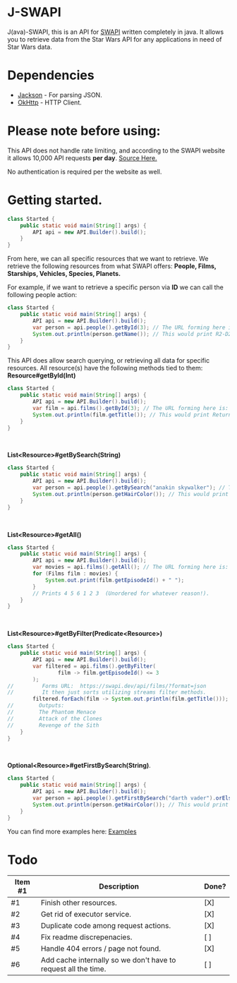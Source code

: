 <h1>J-SWAPI</h1>
<p>J(ava)-SWAPI, this is an API for <a href="https://swapi.dev/">SWAPI</a> written completely in java. It allows you to retrieve data from the Star Wars API for any applications in need of Star Wars data.</p>

<h1>Dependencies</h1>
<ul>
<li><a href="https://github.com/FasterXML/jackson">Jackson</a> - For parsing JSON.</li>
<li><a href="https://github.com/square/okhttp>">OkHttp</a> - HTTP Client.</li>
</ul>
<h1>Please note before using:</h1>
<p>
This API does not handle rate limiting, and according to the SWAPI website it allows 10,000 API requests <b>per day</b>.
<a href="https://swapi.dev/documentation#rate">Source Here.</a>

No authentication is required per the website as well.
</p>


<h1>Getting started.</h1>

```java
class Started {
    public static void main(String[] args) {
        API api = new API.Builder().build();
    }
}
```

From here, we can all specific resources that we want to retrieve. We retrieve the following resources from what SWAPI
offers:
<b>People, Films, Starships, Vehicles, Species, Planets.</b>

For example, if we want to retrieve a specific person via <b>ID</b> we can call the following people action:

```java
class Started {
    public static void main(String[] args) {
        API api = new API.Builder().build();
        var person = api.people().getById(3); // The URL forming here is: https://swapi.dev/api/people/3/?format=json
        System.out.println(person.getName()); // This would print R2-D2, thanks to Jackson JSON parsing.
    }
}
```

This API does allow search querying, or retrieving all data for specific resources. All resource(s) have the following
methods tied to them:
<br/>
<b>Resource#getById(Int)</b>

```java
class Started {
    public static void main(String[] args) {
        API api = new API.Builder().build();
        var film = api.films().getById(3); // The URL forming here is: https://swapi.dev/api/films/3/?format=json
        System.out.println(film.getTitle()); // This would print Return of the Jedi.
    }
}
```

<br/>

<b>List&lt;Resource&gt;#getBySearch(String)</b>

```java
class Started {
    public static void main(String[] args) {
        API api = new API.Builder().build();
        var person = api.people().getBySearch("anakin skywalker"); // The URL forming here is: https://swapi.dev/api/people/?search=Anakin%20Skywalker&format=json
        System.out.println(person.getHairColor()); // This would print blond.
    }
}
```

<br/>

<b>List&lt;Resource&gt;#getAll()</b>

```java
class Started {
    public static void main(String[] args) {
        API api = new API.Builder().build();
        var movies = api.films().getAll(); // The URL forming here is: https://swapi.dev/api/films/?format=json
        for (Films film : movies) {
            System.out.print(film.getEpisodeId() + " ");
        }
        // Prints 4 5 6 1 2 3  (Unordered for whatever reason!).
    }
}
```

<br/>

<b>List&lt;Resource&gt;#getByFilter(Predicate&lt;Resource&gt;)</b>

```java
class Started {
    public static void main(String[] args) {
        API api = new API.Builder().build();
        var filtered = api.films().getByFilter(
                film -> film.getEpisodeId() <= 3
        );
//         Forms URL:  https://swapi.dev/api/films/?format=json
//         It then just sorts utilizing streams filter methods.
        filtered.forEach(film -> System.out.println(film.getTitle()));
//        Outputs:
//        The Phantom Menace
//        Attack of the Clones
//        Revenge of the Sith
    }
}
```

<br/>

<b>Optional&lt;Resource&gt;#getFirstBySearch(String)</b>.

```java
class Started {
    public static void main(String[] args) {
        API api = new API.Builder().build();
        var person = api.people().getFirstBySearch("darth vader").orElse(null); // URL forming here is: The URL forming here is: https://swapi.dev/api/people/?search=darth%20vader&format=json
        System.out.println(person.getHairColor()); // This would print none because he is bald.
    }
}
```

You can find more examples
here: <a href="https://github.com/JacobDevelopment/j-swapi/tree/master/src/test/java/io/jking/jswapi">Examples</a>

<h1>Todo</h1>

| Item #1 | Description                           | Done? |
|---------|---------------------------------------|-------|
| #1      | Finish other resources.               | [X]   |
| #2      | Get rid of executor service.          | [X]   |
| #3      | Duplicate code among request actions. | [X]   |
| #4      | Fix readme discrepenacies. | [ ]   |
| #5      | Handle 404 errors / page not found. | [X]   |
| #6 | Add cache internally so we don't have to request all the time. | [ ]   |
    
  